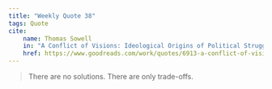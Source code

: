 ```yaml
---
title: "Weekly Quote 38"
tags: Quote
cite:
    name: Thomas Sowell
    in: "A Conflict of Visions: Ideological Origins of Political Struggles"
    href: https://www.goodreads.com/work/quotes/6913-a-conflict-of-visions-ideological-origins-of-political-struggles
---
```


> There are no solutions. There are only trade-offs.